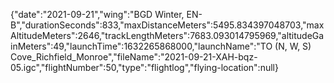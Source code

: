 {"date":"2021-09-21","wing":"BGD Winter, EN-B","durationSeconds":833,"maxDistanceMeters":5495.834397048703,"maxAltitudeMeters":2646,"trackLengthMeters":7683.093014795969,"altitudeGainMeters":49,"launchTime":1632265868000,"launchName":"TO (N, W, S) Cove_Richfield_Monroe","fileName":"2021-09-21-XAH-bqz-05.igc","flightNumber":50,"type":"flightlog","flying-location":null}
